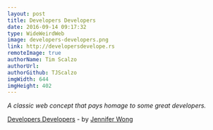 ```yaml
---
layout: post
title: Developers Developers
date: 2016-09-14 09:17:32
type: WideWeirdWeb
image: developers-developers.png
link: http://developersdevelope.rs
remoteImage: true
authorName: Tim Scalzo
authorUrl: 
authorGithub: TJScalzo
imgWidth: 644
imgHeight: 402
---
```


_A classic web concept that pays homage to some great developers._



[Developers Developers](http://developersdevelope.rs) - by [Jennifer Wong](http://mochimachine.org)
